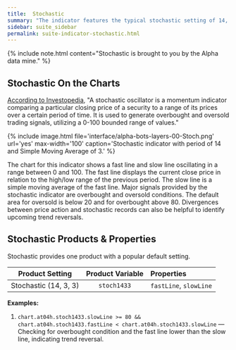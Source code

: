 ```yaml
---
title:  Stochastic
summary: "The indicator features the typical stochastic setting of 14, 3, 3."
sidebar: suite_sidebar
permalink: suite-indicator-stochastic.html
---
```


{% include note.html content="Stochastic is brought to you by the Alpha data mine." %}

## Stochastic On the Charts

<a href="https://www.investopedia.com/terms/s/stochasticoscillator.asp" rel="nofollow" rel="noopener" target="_blank">According to Investopedia</a>, "A stochastic oscillator is a momentum indicator comparing a particular closing price of a security to a range of its prices over a certain period of time. It is used to generate overbought and oversold trading signals, utilizing a 0-100 bounded range of values."

{% include image.html file='interface/alpha-bots-layers-00-Stoch.png' url='yes' max-width='100' caption='Stochastic indicator with period of 14 and Simple Moving Average of 3.' %}

The chart for this indicator shows a fast line and slow line oscillating in a range between 0 and 100. The fast line displays the current close price in relation to the high/low range of the previous period. The slow line is a simple moving average of the fast line. Major signals provided by the stochastic indicator are overbought and oversold conditions. The default area for oversold is below 20 and for overbought above 80. Divergences between price action and stochastic records can also be helpful to identify upcoming trend reversals.

## Stochastic Products & Properties

Stochastic provides one product with a popular default setting.

| Product Setting | Product Variable | Properties |
| :---: | :---: | :--- |
| Stochastic (14, 3, 3) | ```stoch1433``` | ```fastLine```, ```slowLine``` |

**Examples:**

1. ```chart.at04h.stoch1433.slowLine >= 80 && chart.at04h.stoch1433.fastLine < chart.at04h.stoch1433.slowLine``` — Checking for overbought condition and the fast line lower than the slow line, indicating trend reversal.
